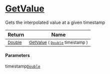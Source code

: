 # [GetValue](./LinearInterpolation-100663767.md)

Gets the interpolated value at a given timestamp

| Return | Name | 
| --- | --- | 
| <sub>[Double](https://docs.microsoft.com/en-us/dotnet/api/System.Double)</sub>| <sub>[GetValue](./LinearInterpolation-100663767.md) ( [`Double`](https://docs.microsoft.com/en-us/dotnet/api/System.Double) timestamp )</sub>| <br>


#### Parameters
 timestamp[`Double`](https://docs.microsoft.com/en-us/dotnet/api/System.Double)